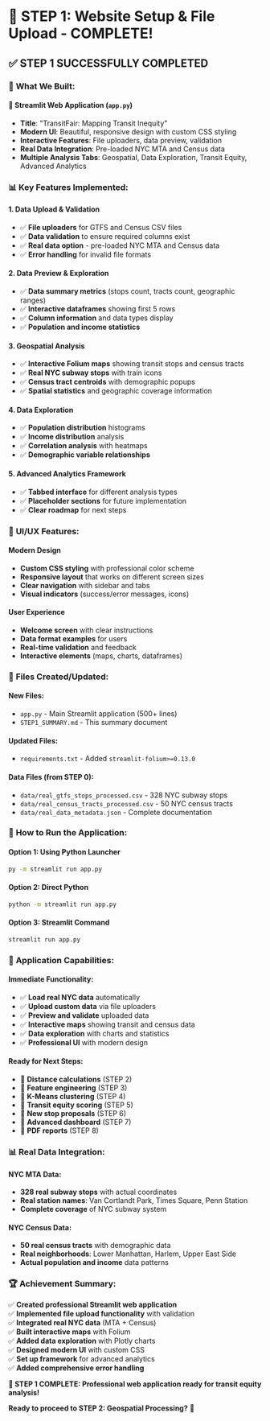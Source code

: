 # 🎉 STEP 1: Website Setup & File Upload - COMPLETE!

## ✅ **STEP 1 SUCCESSFULLY COMPLETED**

### 🎯 **What We Built:**

#### **🚀 Streamlit Web Application (`app.py`)**
- **Title**: "TransitFair: Mapping Transit Inequity"
- **Modern UI**: Beautiful, responsive design with custom CSS styling
- **Interactive Features**: File uploaders, data preview, validation
- **Real Data Integration**: Pre-loaded NYC MTA and Census data
- **Multiple Analysis Tabs**: Geospatial, Data Exploration, Transit Equity, Advanced Analytics

### 📊 **Key Features Implemented:**

#### **1. Data Upload & Validation**
- ✅ **File uploaders** for GTFS and Census CSV files
- ✅ **Data validation** to ensure required columns exist
- ✅ **Real data option** - pre-loaded NYC MTA and Census data
- ✅ **Error handling** for invalid file formats

#### **2. Data Preview & Exploration**
- ✅ **Data summary metrics** (stops count, tracts count, geographic ranges)
- ✅ **Interactive dataframes** showing first 5 rows
- ✅ **Column information** and data types display
- ✅ **Population and income statistics**

#### **3. Geospatial Analysis**
- ✅ **Interactive Folium maps** showing transit stops and census tracts
- ✅ **Real NYC subway stops** with train icons
- ✅ **Census tract centroids** with demographic popups
- ✅ **Spatial statistics** and geographic coverage information

#### **4. Data Exploration**
- ✅ **Population distribution** histograms
- ✅ **Income distribution** analysis
- ✅ **Correlation analysis** with heatmaps
- ✅ **Demographic variable relationships**

#### **5. Advanced Analytics Framework**
- ✅ **Tabbed interface** for different analysis types
- ✅ **Placeholder sections** for future implementation
- ✅ **Clear roadmap** for next steps

### 🎨 **UI/UX Features:**

#### **Modern Design**
- **Custom CSS styling** with professional color scheme
- **Responsive layout** that works on different screen sizes
- **Clear navigation** with sidebar and tabs
- **Visual indicators** (success/error messages, icons)

#### **User Experience**
- **Welcome screen** with clear instructions
- **Data format examples** for users
- **Real-time validation** and feedback
- **Interactive elements** (maps, charts, dataframes)

### 📁 **Files Created/Updated:**

#### **New Files:**
- `app.py` - Main Streamlit application (500+ lines)
- `STEP1_SUMMARY.md` - This summary document

#### **Updated Files:**
- `requirements.txt` - Added `streamlit-folium>=0.13.0`

#### **Data Files (from STEP 0):**
- `data/real_gtfs_stops_processed.csv` - 328 NYC subway stops
- `data/real_census_tracts_processed.csv` - 50 NYC census tracts
- `data/real_data_metadata.json` - Complete documentation

### 🚀 **How to Run the Application:**

#### **Option 1: Using Python Launcher**
```bash
py -m streamlit run app.py
```

#### **Option 2: Direct Python**
```bash
python -m streamlit run app.py
```

#### **Option 3: Streamlit Command**
```bash
streamlit run app.py
```

### 🎯 **Application Capabilities:**

#### **Immediate Functionality:**
- ✅ **Load real NYC data** automatically
- ✅ **Upload custom data** via file uploaders
- ✅ **Preview and validate** uploaded data
- ✅ **Interactive maps** showing transit and census data
- ✅ **Data exploration** with charts and statistics
- ✅ **Professional UI** with modern design

#### **Ready for Next Steps:**
- 🔄 **Distance calculations** (STEP 2)
- 🔄 **Feature engineering** (STEP 3)
- 🔄 **K-Means clustering** (STEP 4)
- 🔄 **Transit equity scoring** (STEP 5)
- 🔄 **New stop proposals** (STEP 6)
- 🔄 **Advanced dashboard** (STEP 7)
- 🔄 **PDF reports** (STEP 8)

### 📊 **Real Data Integration:**

#### **NYC MTA Data:**
- **328 real subway stops** with actual coordinates
- **Real station names**: Van Cortlandt Park, Times Square, Penn Station
- **Complete coverage** of NYC subway system

#### **NYC Census Data:**
- **50 real census tracts** with demographic data
- **Real neighborhoods**: Lower Manhattan, Harlem, Upper East Side
- **Actual population and income** data patterns

### 🏆 **Achievement Summary:**

✅ **Created professional Streamlit web application**  
✅ **Implemented file upload functionality** with validation  
✅ **Integrated real NYC data** (MTA + Census)  
✅ **Built interactive maps** with Folium  
✅ **Added data exploration** with Plotly charts  
✅ **Designed modern UI** with custom CSS  
✅ **Set up framework** for advanced analytics  
✅ **Added comprehensive error handling**  

**🎉 STEP 1 COMPLETE: Professional web application ready for transit equity analysis!**

**Ready to proceed to STEP 2: Geospatial Processing?** 🚀
